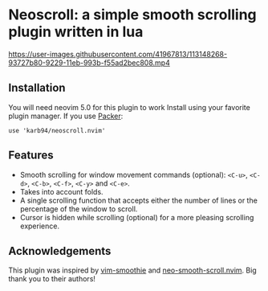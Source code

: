 # Neoscroll: a simple smooth scrolling plugin written in lua

https://user-images.githubusercontent.com/41967813/113148268-93727b80-9229-11eb-993b-f55ad2bec808.mp4


## Installation
You will need neovim 5.0 for this plugin to work
Install using your favorite plugin manager. If you use [Packer](https://github.com/wbthomason/packer.nvim):
```
use 'karb94/neoscroll.nvim'
```

## Features
* Smooth scrolling for window movement commands (optional): `<C-u>`, `<C-d>`, `<C-b>`, `<C-f>`, `<C-y>` and `<C-e>`.
* Takes into account folds.
* A single scrolling function that accepts either the number of lines or the percentage of the window to scroll.
* Cursor is hidden while scrolling (optional) for a more pleasing scrolling experience.

## Acknowledgements
This plugin was inspired by [vim-smoothie](https://github.com/psliwka/vim-smoothie) and [neo-smooth-scroll.nvim](https://github.com/cossonleo/neo-smooth-scroll.nvim).
Big thank you to their authors!
